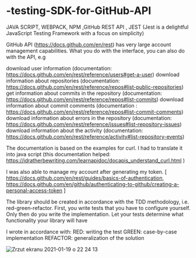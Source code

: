 # -testing-SDK-for-GitHub-API
JAVA SCRIPT, WEBPACK, NPM ,GitHub REST API , JEST (Jest is a delightful JavaScript Testing Framework with a focus on simplicity)




GitHub API (https://docs.github.com/en/rest) has very large account management capabilities. What you do with the interface, you can also do with the API, e.g 

download user information (documentation: https://docs.github.com/en/rest/reference/users#get-a-user)
download information about repositories (documentation: https://docs.github.com/en/rest/reference/repos#list-public-repositories)
get information about commits in the repository (documentation: https://docs.github.com/en/rest/reference/repos#list-commits)
download information about commit comments (documentation : https://docs.github.com/en/rest/reference/repos#list-commit-comments)
download information about errors in the repository (documentation: https://docs.github.com/en/rest/reference/issues#list-repository-issues)
download information about the activity (documentation: https://docs.github.com/en/rest/reference/activity#list-repository-events)



The documentation is based on the examples for curl. I had to translate it into java script (this documentation helped: https://idratherbewriting.com/learnapidoc/docapis_understand_curl.html )


I was also able to manage my account after generating my token. [ https://docs.github.com/en/rest/guides/basics-of-authentication, https://docs.github.com/en/github/authenticating-to-github/creating-a-personal-access-token ]


The library should be created in accordance with the TDD methodology, i.e. red-green-refactor. First, you write tests that you have to configure yourself. Only then do you write the implementation. Let your tests determine what functionality your library will have


I wrote in accordance with:
RED: writing the test
GREEN: case-by-case implementation
REFACTOR: generalization of the solution

![Zrzut ekranu 2021-01-19 o 22 24 13](https://user-images.githubusercontent.com/59742201/105095876-907b4200-5aa6-11eb-967c-7180044f7025.png)
